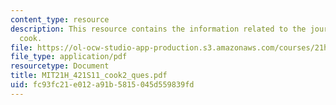 ```yaml
---
content_type: resource
description: This resource contains the information related to the journals of captain
  cook.
file: https://ol-ocw-studio-app-production.s3.amazonaws.com/courses/21h-421-introduction-to-environmental-history-spring-2011/fc93fc21e012a91b5815045d559839fd_MIT21H_421S11_cook2_ques.pdf
file_type: application/pdf
resourcetype: Document
title: MIT21H_421S11_cook2_ques.pdf
uid: fc93fc21-e012-a91b-5815-045d559839fd
---
```

